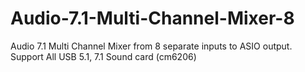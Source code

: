 # Audio-7.1-Multi-Channel-Mixer-8
Audio 7.1 Multi Channel Mixer from 8 separate inputs to ASIO output. Support All USB 5.1, 7.1 Sound card (cm6206)
